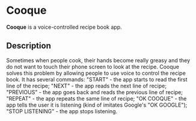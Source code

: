 Cooque
=====
**Cooque** is a voice-controlled recipe book app.

Description
-----
Sometimes when people cook, their hands become really greasy and they do not want to touch their phone screen to look at the recipe.
Cooque solves this problem by allowing people to use voice to control the recipe book. 
It has several commands: "START" - the app starts to read the first line of the recipe; "NEXT" - the app reads the next line of recipe; "PREVIOUS" - the app goes back and reads the previous line of recipe; "REPEAT" - the app repeats the same line of recipe; "OK COOQUE" - the app tells the user it is listening (kind of imitates Google's "OK GOOGLE"); "STOP LISTENING" - the app stops listening. 

